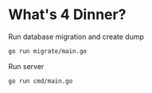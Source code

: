 # What's 4 Dinner?

Run database migration and create dump

```sh
go run migrate/main.go
```

Run server

```sh
go run cmd/main.go
```
